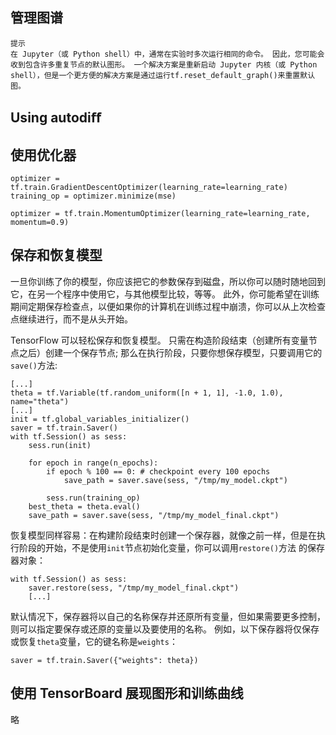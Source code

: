 ## 管理图谱

```
提示
在 Jupyter（或 Python shell）中，通常在实验时多次运行相同的命令。 因此，您可能会收到包含许多重复节点的默认图形。 一个解决方案是重新启动 Jupyter 内核（或 Python shell），但是一个更方便的解决方案是通过运行tf.reset_default_graph()来重置默认图。
```



## Using autodiﬀ



## 使用优化器

```
optimizer = tf.train.GradientDescentOptimizer(learning_rate=learning_rate)  
training_op = optimizer.minimize(mse)  
```

```
optimizer = tf.train.MomentumOptimizer(learning_rate=learning_rate, momentum=0.9)  
```



## 保存和恢复模型

一旦你训练了你的模型，你应该把它的参数保存到磁盘，所以你可以随时随地回到它，在另一个程序中使用它，与其他模型比较，等等。 此外，你可能希望在训练期间定期保存检查点，以便如果你的计算机在训练过程中崩溃，你可以从上次检查点继续进行，而不是从头开始。

TensorFlow 可以轻松保存和恢复模型。 只需在构造阶段结束（创建所有变量节点之后）创建一个保存节点; 那么在执行阶段，只要你想保存模型，只要调用它的`save()`方法:

```
[...]
theta = tf.Variable(tf.random_uniform([n + 1, 1], -1.0, 1.0), name="theta")
[...]
init = tf.global_variables_initializer()
saver = tf.train.Saver()
with tf.Session() as sess:
    sess.run(init)

    for epoch in range(n_epochs):
        if epoch % 100 == 0: # checkpoint every 100 epochs
            save_path = saver.save(sess, "/tmp/my_model.ckpt")

        sess.run(training_op)
    best_theta = theta.eval()
    save_path = saver.save(sess, "/tmp/my_model_final.ckpt")
```

恢复模型同样容易：在构建阶段结束时创建一个保存器，就像之前一样，但是在执行阶段的开始，不是使用`init`节点初始化变量，你可以调用`restore()`方法 的保存器对象：

```
with tf.Session() as sess:
    saver.restore(sess, "/tmp/my_model_final.ckpt")
    [...]
```

默认情况下，保存器将以自己的名称保存并还原所有变量，但如果需要更多控制，则可以指定要保存或还原的变量以及要使用的名称。 例如，以下保存器将仅保存或恢复`theta`变量，它的键名称是`weights`：

```
saver = tf.train.Saver({"weights": theta})
```



## 使用 TensorBoard 展现图形和训练曲线

略



